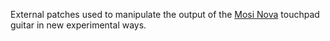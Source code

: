 External patches used to manipulate the output of the [Mosi Nova](https://mosiaudio.com/products/nova) touchpad guitar in new experimental ways.
